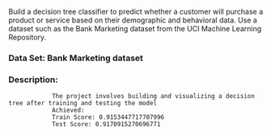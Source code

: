 Build a decision tree classifier to predict whether a customer will purchase a product or service based on their demographic and behavioral data. 
Use a dataset such as the Bank Marketing dataset from the UCI Machine Learning Repository.

### Data Set: Bank Marketing dataset

### Description:
                The project involves building and visualizing a decision tree after training and testing the model
                Achieved:
                Train Score: 0.9153447717707996
                Test Score: 0.9170915270696771
